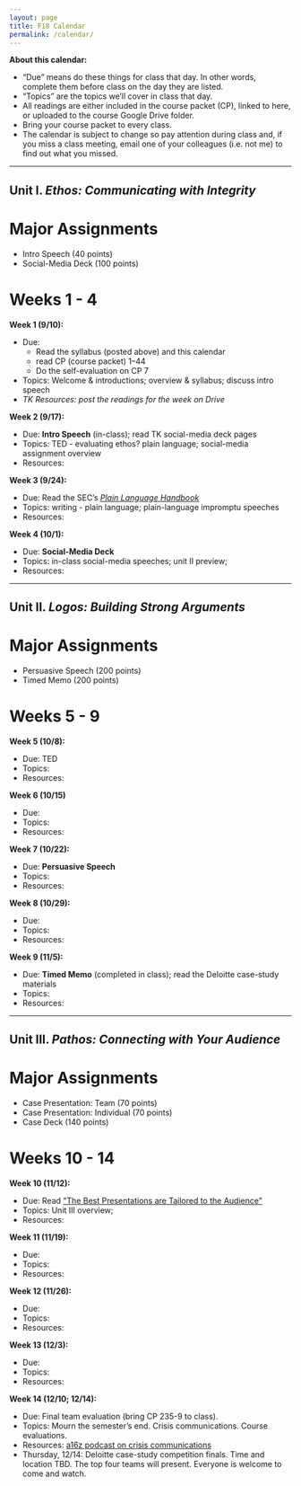 ```yaml
---
layout: page
title: F18 Calendar
permalink: /calendar/
---
```


**About this calendar:**

- “Due” means do these things for class that day. In other words, complete them before class on the day they are listed.
- “Topics” are the topics we’ll cover in class that day.
- All readings are either included in the course packet (CP), linked to here, or uploaded to the course Google Drive folder.
- Bring your course packet to every class.
- The calendar is subject to change so pay attention during class and, if you miss a class meeting, email one of your colleagues (i.e. not me) to find out what you missed.

---
## Unit I. *Ethos: Communicating with Integrity*


# Major Assignments

- Intro Speech (40 points)
- Social-Media Deck (100 points)

# Weeks 1 - 4

**Week 1 (9/10):**

- Due: 
     - Read the syllabus (posted above) and this calendar
     - read CP (course packet) 1–44
     - Do the self-evaluation on CP 7
- Topics: Welcome & introductions; overview & syllabus; discuss intro speech
- *TK Resources: post the readings for the week on Drive*

**Week 2 (9/17):**

- Due: **Intro Speech** (in-class); read TK social-media deck pages
- Topics: TED - evaluating ethos? plain language; social-media assignment overview
- Resources: 

**Week 3 (9/24):**

- Due: Read the SEC’s [*Plain Language Handbook*](https://www.sec.gov/pdf/handbook.pdf)
- Topics: writing - plain language; plain-language impromptu speeches
- Resources: 

**Week 4 (10/1):**

- Due: **Social-Media Deck**
- Topics: in-class social-media speeches; unit II preview; 
- Resources: 

---
## Unit II. *Logos: Building Strong Arguments*

# Major Assignments

- Persuasive Speech (200 points)
- Timed Memo (200 points)

# Weeks 5 - 9

**Week 5 (10/8):**

- Due: TED
- Topics: 
- Resources: 

**Week 6 (10/15)**

- Due: 
- Topics: 
- Resources: 

**Week 7 (10/22):**

- Due: **Persuasive Speech**
- Topics: 
- Resources: 

**Week 8 (10/29):**

- Due: 
- Topics: 
- Resources: 

**Week 9 (11/5):**

- Due: **Timed Memo** (completed in class); read the Deloitte case-study materials
- Topics: 
- Resources:  
  
---
## Unit III. *Pathos: Connecting with Your Audience*

# Major Assignments

- Case Presentation: Team (70 points)
- Case Presentation: Individual (70 points)
- Case Deck (140 points)

# Weeks 10 - 14

**Week 10 (11/12):**

- Due: Read ["The Best Presentations are Tailored to the Audience"](https://hbr.org/2015/04/the-best-presentations-are-tailored-to-the-audience)
- Topics: Unit III overview; 
- Resources: 

**Week 11 (11/19):**

- Due: 
- Topics: 
- Resources: 

**Week 12 (11/26):**

- Due: 
- Topics: 
- Resources: 

**Week 13 (12/3):**

- Due: 
- Topics: 
- Resources:  

**Week 14 (12/10; 12/14):**

- Due: Final team evaluation (bring CP 235-9 to class).
- Topics: Mourn the semester’s end. Crisis communications. Course evaluations.
- Resources: [a16z podcast on crisis communications](https://a16z.com/2017/04/13/crisis-communications-basics-mindsets/)
- Thursday, 12/14: Deloitte case-study competition finals. Time and location TBD. The top four teams will present. Everyone is welcome to come and watch.